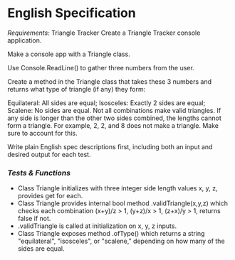 # English Specification

_Requirements_: Triangle Tracker
Create a Triangle Tracker console application.

Make a console app with a Triangle class.

Use Console.ReadLine() to gather three numbers from the user.

Create a method in the Triangle class that takes these 3 numbers and returns what type of triangle (if any) they form:

Equilateral: All sides are equal;
Isosceles: Exactly 2 sides are equal;
Scalene: No sides are equal.
Not all combinations make valid triangles. If any side is longer than the other two sides combined, the lengths cannot form a triangle. For example, 2, 2, and 8 does not make a triangle. Make sure to account for this.

Write plain English spec descriptions first, including both an input and desired output for each test.

### _Tests & Functions_

* Class Triangle initializes with three integer side length values x, y, z, provides get for each.
* Class Triangle provides internal bool method .validTriangle(x,y,z) which checks each combination (x+y)/z > 1, (y+z)/x > 1, (z+x)/y > 1, returns false if not.
* .validTriangle is called at initialization on x, y, z inputs.
* Class Triangle exposes method .ofType() which returns a string "equilateral", "isosceles", or "scalene," depending on how many of the sides are equal.
